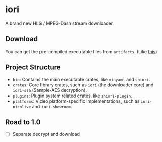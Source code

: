 # iori

A brand new HLS / MPEG-Dash stream downloader.

## Download

You can get the pre-compiled executable files from `artifacts`. (Like [this](https://github.com/Yesterday17/iori/actions/runs/11423831843))

## Project Structure

- `bin`: Contains the main executable crates, like `minyami` and `shiori`.
- `crates`: Core library crates, such as `iori` (the downloader core) and `iori-ssa` (Sample-AES decryption).
- `plugins`: Plugin system related crates, like `shiori-plugin`.
- `platforms`: Video platform-specific implementations, such as `iori-nicolive` and `iori-showroom`.

## Road to 1.0

- [ ] Separate decrypt and download